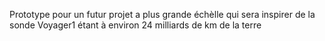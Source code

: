 Prototype pour un futur projet a plus grande échèlle qui sera inspirer de la sonde Voyager1 étant à environ 24 milliards de km de la terre
